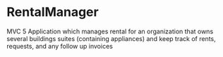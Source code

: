 # RentalManager
MVC 5 Application which manages rental for an organization that owns several buildings suites (containing appliances) and keep track of rents, requests, and any follow up invoices
